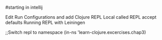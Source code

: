 #starting in intellij

Edit Run Configurations and add Clojure REPL Local called REPL accept defaults Running REPL with Leiningen

;;Switch repl to namespace
(in-ns 'learn-clojure.excercises.chap3)